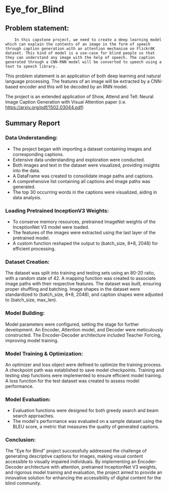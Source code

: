 # Eye_for_Blind
## Problem statement: 
        In this capstone project, we need to create a deep learning model which can explain the contents of an image in the form of speech through caption generation with an attention mechanism on Flickr8K dataset. This kind of model is a use-case for blind people so that they can understand any image with the help of speech. The caption generated through a CNN-RNN model will be converted to speech using a text to speech library. 

This problem statement is an application of both deep learning and natural language processing. The features of an image will be extracted by a CNN-based encoder and this will be decoded by an RNN model.

The project is an extended application of Show, Attend and Tell: Neural Image Caption Generation with Visual Attention paper (i.e. https://arxiv.org/pdf/1502.03044.pdf)


## Summary Report

### Data Understanding:
- The project began with importing a dataset containing images and corresponding captions.
- Extensive data understanding and exploration were conducted.
- Both images and text in the dataset were visualized, providing insights into the data.
- A DataFrame was created to consolidate image paths and captions.
- A comprehensive list containing all captions and image paths was generated.
- The top 30 occurring words in the captions were visualized, aiding in data analysis.
### Loading Pretrained InceptionV3 Weights:
- To conserve memory resources, pretrained ImageNet weights of the InceptionNet V3 model were loaded.
- The features of the images were extracted using the last layer of the pretrained model.
- A custom function reshaped the output to (batch_size, 8*8, 2048) for efficient processing.
### Dataset Creation:
The dataset was split into training and testing sets using an 80-20 ratio, with a random state of 42.
A mapping function was created to associate image paths with their respective features.
The dataset was built, ensuring proper shuffling and batching.
Image shapes in the dataset were standardized to (batch_size, 8*8, 2048), and caption shapes were adjusted to (batch_size, max_len).
### Model Building:
Model parameters were configured, setting the stage for further development.
An Encoder, Attention model, and Decoder were meticulously constructed.
The Encoder-Decoder architecture included Teacher Forcing, improving model training.
### Model Training & Optimization:
An optimizer and loss object were defined to optimize the training process.
A checkpoint path was established to save model checkpoints.
Training and testing step functions were implemented to ensure efficient model training.
A loss function for the test dataset was created to assess model performance.
### Model Evaluation:
- Evaluation functions were designed for both greedy search and beam search approaches.
- The model's performance was evaluated on a sample dataset using the BLEU score, a metric that measures the quality of generated captions.
### Conclusion:
The "Eye for Blind" project successfully addressed the challenge of generating descriptive captions for images, making visual content accessible to visually impaired individuals. By implementing an Encoder-Decoder architecture with attention, pretrained InceptionNet V3 weights, and rigorous model training and evaluation, the project aimed to provide an innovative solution for enhancing the accessibility of digital content for the blind community.

